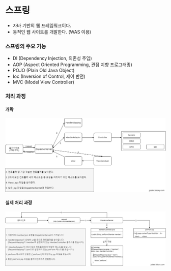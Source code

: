# 스프링
- 자바 기반의 웹 프레임워크이다.
- 동적인 웹 사이트를 개발한다. (WAS 이용)
### 스프링의 주요 기능
- DI (Dependency Injection, 의존성 주입)
- AOP (Aspect Oriented Programming, 관점 지향 프로그래밍)
- POJO (Plain Old Java Object)
- Ioc (Inversion of Control, 제어 반전)
- MVC (Model View Controller)
### 처리 과정
#### 개략
![개략](./resources/img/Spring.png)
  
#### 실제 처리 과정
![실제 처리 과정](./resources/img/Spring_ex.png)